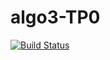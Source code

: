 # algo3-TP0


[![Build Status](https://travis-ci.org/ElvisClaros/algo3-TP0.svg?branch=master)](https://travis-ci.org/ElvisClaros/algo3-TP0)


